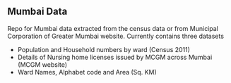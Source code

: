 ## Mumbai Data


Repo for Mumbai data extracted from the census data or from Municipal Corporation of Greater Mumbai website. Currently contains three datasets

- Population and Household numbers by ward (Census 2011)
- Details of Nursing home licenses issued by MCGM across Mumbai (MCGM website)
- Ward Names, Alphabet code and Area (Sq. KM)




